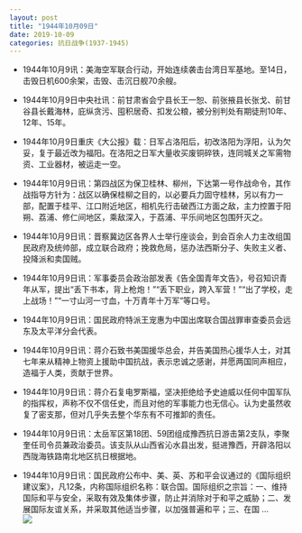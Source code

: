 ```yaml
---
layout: post
title: "1944年10月09日"
date: 2019-10-09
categories: 抗日战争(1937-1945)
---
```


<meta name="referrer" content="no-referrer" />

- 1944年10月9讯：美海空军联合行动，开始连续袭击台湾日军基地。至14日，击毁日机600余架，击毁、击沉日舰70余艘。 

- 1944年10月9日中央社讯：前甘肃省会宁县长王一恕、前张掖县长张戈、前甘谷县长戴海林，庇纵贪污、囤积居奇、扣发公粮，被分别判处有期徒刑10年、12年、15年。 

- 1944年10月9日重庆《大公报》载：日军占洛阳后，初改洛阳为浮阳，认为欠妥，复于最近改为福阳。在洛阳之日军大量收买废铜碎铁，连同城关之军需物资、工业器材，被运走一空。 

- 1944年10月9日讯：第四战区为保卫桂林、柳州，下达第一号作战命令，其作战指导方针为：战区以确保桂柳之目的，以必要兵力固守桂林，另以有力一部，配置于桂平、江口附近地区，相机先行击破西江方面之敌，主力控置于阳朔、荔浦、修仁间地区，乘敌深入，于荔浦、平乐间地区包围歼灭之。 

- 1944年10月9日讯：晋察冀边区各界人士举行座谈会，到会百余人力主改组国民政府及统帅部，成立联合政府；挽救危局，惩办法西斯分子、失败主义者、投降派和卖国贼。 

- 1944年10月9日讯：军事委员会政治部发表《告全国青年文告》，号召知识青年从军，提出“丢下书本，背上枪炮！”“丢下职业，跨入军营！”“出了学校，走上战场！”“一寸山河一寸血，十万青年十万军”等口号。 

- 1944年10月9日讯：国民政府特派王宠惠为中国出席联合国战罪审查委员会远东及太平洋分会代表。 

- 1944年10月9日讯：蒋介石致书美国援华总会，并告美国热心援华人士，对其七年来从精神上物资上援助中国抗战，表示忠诚之感谢，并愿两国同声相应，造福于人类，贡献于世界。 

- 1944年10月9日讯：蒋介石复电罗斯福，坚决拒绝给予史迪威以任何中国军队的指挥权，声称不仅不信任史，而且对他的军事能力也无信心。认为史虽然收复了密支那，但对几乎失去整个华东有不可推卸的责任。 

- 1944年10月9日讯：太岳军区第18团、59团组成豫西抗日游击第2支队，李聚奎任司令员兼政治委员。该支队从山西省沁水县出发，挺进豫西，开辟洛阳以西陇海铁路南北地区抗日根据地。 

- 1944年10月9日讯：国民政府公布中、美、英、苏和平会议通过的《国际组织建议案》，凡12条，内称国际组织名称：联合国。国际组织之宗旨：一、维持国际和平与安全，采取有效及集体步骤，防止并消除对于和平之威胁；二、发展国际友谊关系，并采取其他适当步骤，以加强普遍和平；三、在国 ... <br/><img src="https://wx3.sinaimg.cn/large/aca367d8ly1g7rmfd238lj20c80cwmxb.jpg" />

